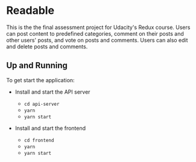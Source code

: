 # Readable

This is the the final assessment project for Udacity's Redux course. Users can post content to predefined categories, comment on their posts and other users' posts, and vote on posts and comments. Users can also edit and delete posts and comments.

## Up and Running

To get start the application:

* Install and start the API server
    - `cd api-server`
    - `yarn`
    - `yarn start`

* Install and start the frontend
    - `cd frontend`
    - `yarn`
    - `yarn start`
